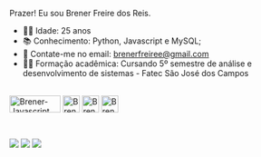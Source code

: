   Prazer! Eu sou Brener Freire dos Reis.
  
- 👨‍💻 Idade: 25 anos 
- 📚 Conhecimento: Python, Javascript e MySQL;
- 📧 Contate-me no email: brenerfreiree@gmail.com
- 👨‍🎓 Formação acadêmica: Cursando 5º semestre de análise e desenvolvimento de sistemas - Fatec São José dos Campos


<div style="display: inline_block"><br>
  <img align="center" alt="Brener-Javascript" height="30" width="90" src="https://img.shields.io/badge/JavaScript-F7DF1E?style=for-the-badge&logo=javascript&logoColor=black"> 
  <img align="center" alt="Brener-Python" height="30" widht="10" src="https://img.shields.io/badge/Python-3776AB?style=for-the-badge&logo=python&logoColor=white">
  <img align="center" alt="Brener-Node" height="30" widht="40" src="https://img.shields.io/badge/Node.js-43853D?style=for-the-badge&logo=node.js&logoColor=white">
  <img align="center" alt="Brener-Mysql" height="30" widht="40" src="https://img.shields.io/badge/MySQL-00000F?style=for-the-badge&logo=mysql&logoColor=white">
</div>

  ##
  
<div> 
  <br>
  <a href="https://www.instagram.com/brenerfreire/" target="_blank"><img src="https://img.shields.io/badge/-Instagram-%23E4405F?style=for-the-badge&logo=instagram&logoColor=white" target="_blank"></a>
  <a href = "mailto:brenerfreiree@gmail.com"><img src="https://img.shields.io/badge/-Gmail-%23333?style=for-the-badge&logo=gmail&logoColor=white" target="_blank"></a>
  <a href="https://www.linkedin.com/in/brener-freire-058950230/" target="_blank"><img src="https://img.shields.io/badge/-LinkedIn-%230077B5?style=for-the-badge&logo=linkedin&logoColor=white" target="_blank"></a> 
 
</div>
  
  
